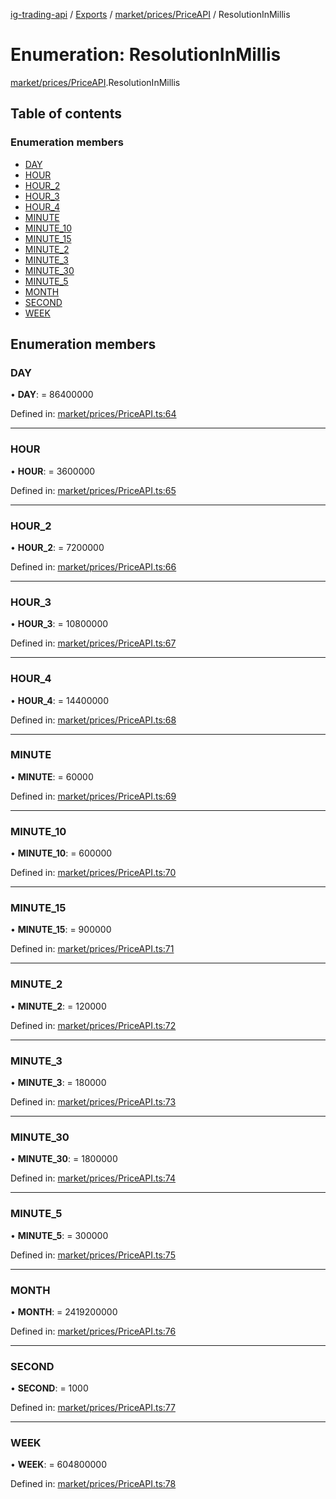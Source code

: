 [ig-trading-api](../README.md) / [Exports](../modules.md) / [market/prices/PriceAPI](../modules/market_prices_priceapi.md) / ResolutionInMillis

# Enumeration: ResolutionInMillis

[market/prices/PriceAPI](../modules/market_prices_priceapi.md).ResolutionInMillis

## Table of contents

### Enumeration members

- [DAY](market_prices_priceapi.resolutioninmillis.md#day)
- [HOUR](market_prices_priceapi.resolutioninmillis.md#hour)
- [HOUR_2](market_prices_priceapi.resolutioninmillis.md#hour_2)
- [HOUR_3](market_prices_priceapi.resolutioninmillis.md#hour_3)
- [HOUR_4](market_prices_priceapi.resolutioninmillis.md#hour_4)
- [MINUTE](market_prices_priceapi.resolutioninmillis.md#minute)
- [MINUTE_10](market_prices_priceapi.resolutioninmillis.md#minute_10)
- [MINUTE_15](market_prices_priceapi.resolutioninmillis.md#minute_15)
- [MINUTE_2](market_prices_priceapi.resolutioninmillis.md#minute_2)
- [MINUTE_3](market_prices_priceapi.resolutioninmillis.md#minute_3)
- [MINUTE_30](market_prices_priceapi.resolutioninmillis.md#minute_30)
- [MINUTE_5](market_prices_priceapi.resolutioninmillis.md#minute_5)
- [MONTH](market_prices_priceapi.resolutioninmillis.md#month)
- [SECOND](market_prices_priceapi.resolutioninmillis.md#second)
- [WEEK](market_prices_priceapi.resolutioninmillis.md#week)

## Enumeration members

### DAY

• **DAY**: = 86400000

Defined in: [market/prices/PriceAPI.ts:64](https://github.com/bennycode/ig-trading-api/blob/a8e1c4a/src/market/prices/PriceAPI.ts#L64)

---

### HOUR

• **HOUR**: = 3600000

Defined in: [market/prices/PriceAPI.ts:65](https://github.com/bennycode/ig-trading-api/blob/a8e1c4a/src/market/prices/PriceAPI.ts#L65)

---

### HOUR_2

• **HOUR_2**: = 7200000

Defined in: [market/prices/PriceAPI.ts:66](https://github.com/bennycode/ig-trading-api/blob/a8e1c4a/src/market/prices/PriceAPI.ts#L66)

---

### HOUR_3

• **HOUR_3**: = 10800000

Defined in: [market/prices/PriceAPI.ts:67](https://github.com/bennycode/ig-trading-api/blob/a8e1c4a/src/market/prices/PriceAPI.ts#L67)

---

### HOUR_4

• **HOUR_4**: = 14400000

Defined in: [market/prices/PriceAPI.ts:68](https://github.com/bennycode/ig-trading-api/blob/a8e1c4a/src/market/prices/PriceAPI.ts#L68)

---

### MINUTE

• **MINUTE**: = 60000

Defined in: [market/prices/PriceAPI.ts:69](https://github.com/bennycode/ig-trading-api/blob/a8e1c4a/src/market/prices/PriceAPI.ts#L69)

---

### MINUTE_10

• **MINUTE_10**: = 600000

Defined in: [market/prices/PriceAPI.ts:70](https://github.com/bennycode/ig-trading-api/blob/a8e1c4a/src/market/prices/PriceAPI.ts#L70)

---

### MINUTE_15

• **MINUTE_15**: = 900000

Defined in: [market/prices/PriceAPI.ts:71](https://github.com/bennycode/ig-trading-api/blob/a8e1c4a/src/market/prices/PriceAPI.ts#L71)

---

### MINUTE_2

• **MINUTE_2**: = 120000

Defined in: [market/prices/PriceAPI.ts:72](https://github.com/bennycode/ig-trading-api/blob/a8e1c4a/src/market/prices/PriceAPI.ts#L72)

---

### MINUTE_3

• **MINUTE_3**: = 180000

Defined in: [market/prices/PriceAPI.ts:73](https://github.com/bennycode/ig-trading-api/blob/a8e1c4a/src/market/prices/PriceAPI.ts#L73)

---

### MINUTE_30

• **MINUTE_30**: = 1800000

Defined in: [market/prices/PriceAPI.ts:74](https://github.com/bennycode/ig-trading-api/blob/a8e1c4a/src/market/prices/PriceAPI.ts#L74)

---

### MINUTE_5

• **MINUTE_5**: = 300000

Defined in: [market/prices/PriceAPI.ts:75](https://github.com/bennycode/ig-trading-api/blob/a8e1c4a/src/market/prices/PriceAPI.ts#L75)

---

### MONTH

• **MONTH**: = 2419200000

Defined in: [market/prices/PriceAPI.ts:76](https://github.com/bennycode/ig-trading-api/blob/a8e1c4a/src/market/prices/PriceAPI.ts#L76)

---

### SECOND

• **SECOND**: = 1000

Defined in: [market/prices/PriceAPI.ts:77](https://github.com/bennycode/ig-trading-api/blob/a8e1c4a/src/market/prices/PriceAPI.ts#L77)

---

### WEEK

• **WEEK**: = 604800000

Defined in: [market/prices/PriceAPI.ts:78](https://github.com/bennycode/ig-trading-api/blob/a8e1c4a/src/market/prices/PriceAPI.ts#L78)
